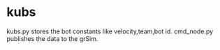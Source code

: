 # kubs
kubs.py stores the bot constants like velocity,team,bot id.
cmd_node.py publishes the data to the grSim.
